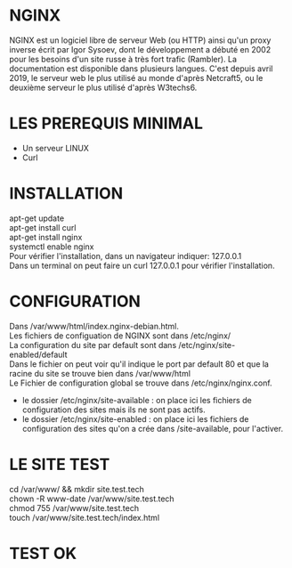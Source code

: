 

# NGINX  

NGINX est un logiciel libre de serveur Web (ou HTTP) ainsi qu'un proxy inverse écrit par Igor Sysoev, dont le développement a débuté en 2002 pour les besoins d'un site russe à très fort trafic (Rambler). La documentation est disponible dans plusieurs langues. C'est depuis avril 2019, le serveur web le plus utilisé au monde d'après Netcraft5, ou le deuxième serveur le plus utilisé d'après W3techs6.


# LES PREREQUIS MINIMAL

  * Un serveur LINUX 
  * Curl
 
 # INSTALLATION  

apt-get update  
apt-get install curl  
apt-get install nginx  
systemctl enable nginx  
Pour vérifier l'installation, dans un navigateur indiquer: 127.0.0.1  
Dans un terminal on peut faire un curl 127.0.0.1 pour vérifier l'installation.

# CONFIGURATION  

Dans /var/www/html/index.nginx-debian.html.  
Les fichiers de configuation de NGINX sont dans /etc/nginx/  
La configuration du site par default sont dans /etc/nginx/site-enabled/default  
Dans le fichier on peut voir qu'il indique le port par default 80 et que la racine du site se trouve bien dans /var/www/html  
Le Fichier de configuration global se trouve dans /etc/nginx/nginx.conf.  

 * le dossier /etc/nginx/site-available : on place ici les fichiers de configuration des sites mais ils ne sont pas actifs.
 * le dossier /etc/nginx/site-enabled   : on place ici les fichiers de configuration des sites qu'on a crée dans /site-available, pour l'activer.  
 
 # LE SITE TEST  
 
 cd /var/www/ && mkdir site.test.tech  
 chown -R www-date /var/www/site.test.tech  
 chmod 755 /var/www/site.test.tech  
 touch /var/www/site.test.tech/index.html  
 <html>  
 <head></head>  
 <body>  
  <h1> TEST OK  </h1>  
 </body>  
</html>
 
 
   
 

